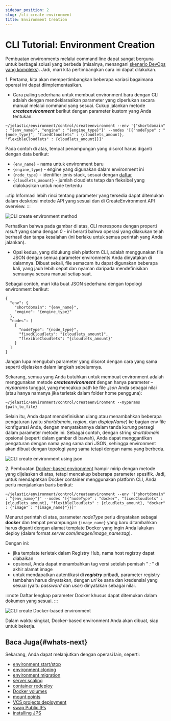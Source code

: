 ```yaml
---
sidebar_position: 2
slug: /cli-create-environment
title: Environment Creation
---
```

# CLI Tutorial: Environment Creation

Pembuatan environments melalui command line dapat sangat berguna untuk berbagai solusi yang berbeda (misalnya, menangani [skenario DevOps yang kompleks](https://www.virtuozzo.com/application-platform-ops-docs/devops-jenkins/)). Jadi, mari kita pertimbangkan cara ini dapat dilakukan.

1\. Pertama, kita akan mempertimbangkan beberapa variasi bagaimana operasi ini dapat diimplementasikan.

  * Cara paling sederhana untuk membuat environment baru dengan CLI adalah dengan mendeklarasikan parameter yang diperlukan secara manual melalui command yang sesuai. Cukup jalankan metode _**createenvironment**_ berikut dengan parameter kustom yang Anda tentukan:

```
~/jelastic/environment/control/createenvironment --env '{"shortdomain" : "{env_name}", "engine" : "{engine_type}"}' --nodes '[{"nodeType" : "{node_type}", "fixedCloudlets" : {cloudlets_amount}, "flexibleCloudlets" : {cloudlets_amount}}]'
```

Pada contoh di atas, tempat penampungan yang disorot harus diganti dengan data berikut:

  * `{env_name}` \- nama untuk environment baru
  * `{engine_type}` \- engine yang digunakan dalam environment ini
  * `{node_type}` \- identifier jenis stack, sesuai dengan [daftar](https://docs.dewacloud.com/docs/application-manifest#nodeTypeList)
  * `{cloudlets_amount}` \- jumlah cloudlets tetap dan fleksibel yang dialokasikan untuk node tertentu

:::tip
Informasi lebih rinci tentang parameter yang tersedia dapat ditemukan dalam deskripsi metode API yang sesuai dan di CreateEnvironment API overview.
:::

<img src="https://assets.dewacloud.com/dewacloud-docs/development-tools/api-and-cli/platform-cli/environment-creation/environment-creation-1.png" alt="CLI create environment method" max-width="100%"/>

Perhatikan bahwa pada gambar di atas, CLI merespons dengan properti _result_ yang sama dengan _0_ \- ini berarti bahwa operasi yang dilakukan telah berhasil dan tanpa kesalahan (ini berlaku untuk semua perintah yang Anda jalankan).

  * Opsi kedua, yang didukung oleh platform CLI, adalah menggunakan file JSON dengan semua parameter environments Anda dinyatakan di dalamnya. Dibuat sekali, file semacam itu dapat digunakan beberapa kali, yang jauh lebih cepat dan nyaman daripada mendefinisikan semuanya secara manual setiap saat.

Sebagai contoh, mari kita buat JSON sederhana dengan topologi environment berikut:

```
{
  "env": {
    "shortdomain": "{env_name}",
    "engine": "{engine_type}"
  },
  "nodes": [
    {
      "nodeType": "{node_type}",
      "fixedCloudlets": "{cloudlets_amount}",
      "flexibleCloudlets": "{cloudlets_amount}"
    }
  ]
}
```

Jangan lupa mengubah parameter yang disorot dengan cara yang sama seperti dijelaskan dalam langkah sebelumnya.

Sekarang, semua yang Anda butuhkan untuk membuat environment adalah menggunakan metode _**createenvironment**_ dengan hanya parameter _–myparams_ tunggal, yang mencakup path ke file _.json_ Anda sebagai nilai (atau hanya namanya jika terletak dalam folder home pengguna):

```
~/jelastic/environment/control/createenvironment --myparams {path_to_file}
```

Selain itu, Anda dapat mendefinisikan ulang atau menambahkan beberapa pengaturan (yaitu _shortdomain_, _region_, dan _displayName_) ke bagian env file konfigurasi Anda, dengan menyatakannya dalam tanda kurung persegi dalam parameter metode ini. Sebagai contoh, dengan string _shortdomain_ opsional (seperti dalam gambar di bawah), Anda dapat menggantikan pengaturan dengan nama yang sama dari JSON, sehingga environment akan dibuat dengan topologi yang sama tetapi dengan nama yang berbeda.

<img src="https://assets.dewacloud.com/dewacloud-docs/development-tools/api-and-cli/platform-cli/environment-creation/environment-creation-2.png" alt="CLI create environment using json" max-width="100%"/>

2\. Pembuatan [Docker-based environment](https://docs.dewacloud.com/docs/custom-containers-deployment) hampir mirip dengan metode yang dijelaskan di atas, tetapi mencakup beberapa parameter spesifik. Jadi, untuk mendapatkan Docker container menggunakan platform CLI, Anda perlu menjalankan baris berikut:

```
~/jelastic/environment/control/createenvironment --env '{"shortdomain" : "{env_name}"}' --nodes '[{"nodeType" : "docker", "fixedCloudlets" : {cloudlets_amount}, "flexibleCloudlets" : {cloudlets_amount}, "docker" : {"image" : "{image_name}"}}]'
```

Menurut perintah di atas, parameter _nodeType_ perlu dinyatakan sebagai **docker** dan tempat penampungan `{image_name}` yang baru ditambahkan harus diganti dengan alamat template Docker yang ingin Anda lakukan deploy (dalam format _server.com/images/image_name:tag_).

Dengan ini:

  * jika template terletak dalam Registry Hub, nama host registry dapat diabaikan
  * opsional, Anda dapat menambahkan tag versi setelah pemisah " _:_ " di akhir alamat image
  * untuk mendapatkan autentikasi di _**registry**_ pribadi, parameter registry tambahan harus dinyatakan, dengan _url_ ke sana dan kredensial yang sesuai (yaitu _password_ dan _user_) dinyatakan sebagai nilai.

:::note
Daftar lengkap parameter Docker khusus dapat ditemukan dalam dokumen yang sesuai.
:::

<img src="https://assets.dewacloud.com/dewacloud-docs/development-tools/api-and-cli/platform-cli/environment-creation/environment-creation-3.png" alt="CLI create Docker-based environment" max-width="100%"/>

Dalam waktu singkat, Docker-based environment Anda akan dibuat, siap untuk bekerja.

## Baca Juga{#whats-next}

Sekarang, Anda dapat melanjutkan dengan operasi lain, seperti:

  * [environment start/stop](https://docs.dewacloud.com/docs/cli-environment-control/)
  * [environment cloning](https://docs.dewacloud.com/docs/cli-clone-environment/)
  * [environment migration](https://docs.dewacloud.com/docs/cli-environment-migration/)
  * [server scaling](https://docs.dewacloud.com/docs/cli-scaling/)
  * [container redeploy](https://docs.dewacloud.com/docs/cli-container-redeploy/)
  * [Docker volumes](https://docs.dewacloud.com/docs/cli-container-volumes/)
  * [mount points](https://docs.dewacloud.com/docs/cli-mount-points/)
  * [VCS projects deployment](https://docs.dewacloud.com/docs/cli-vcs-deploy/)
  * [swap Public IPs](https://docs.dewacloud.com/docs/cli-ip-swap/)
  * [installing JPS](https://docs.dewacloud.com/docs/cli-install-jps)